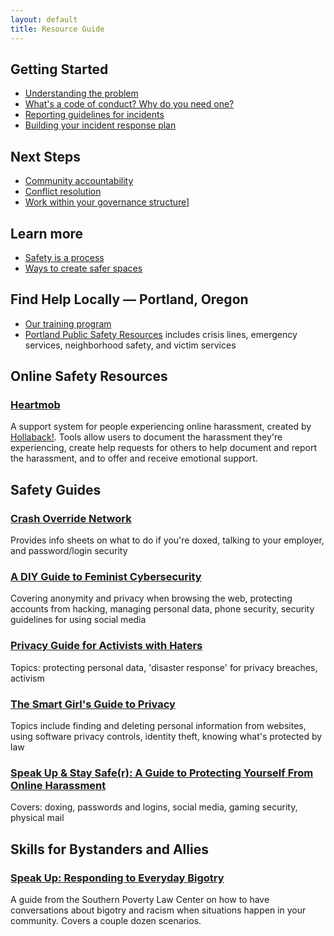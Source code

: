 ```yaml
---
layout: default
title: Resource Guide
---
```


## Getting Started

* [Understanding the problem](problem.html)
* [What's a code of conduct? Why do you need one?](code_of_conduct.html)
* [Reporting guidelines for incidents](reporting.html)
* [Building your incident response plan](incident_response.html)

## Next Steps

* [Community accountability](accountability.html)
* [Conflict resolution](conflict_resolution.html)
* [Work within your governance structure](resources/governance.html)]

## Learn more

* [Safety is a process](safety.html)
* [Ways to create safer spaces](safer_spaces.html)

## Find Help Locally — Portland, Oregon

* [Our training program](/training)
* [Portland Public Safety Resources](https://www.portlandoregon.gov/oni/article/320566) includes crisis lines, emergency services, neighborhood safety, and victim services

## Online Safety Resources

### [Heartmob](https://iheartmob.org/)

A support system for people experiencing online harassment, created by [Hollaback!](http://www.ihollaback.org/). Tools allow users to document the harassment they're experiencing, create help requests for others to help document and report the harassment, and to offer and receive emotional support.

## Safety Guides

### [Crash Override Network](http://crashoverridenetwork.tumblr.com/)

Provides info sheets on what to do if you're doxed, talking to your employer, and password/login security

### [A DIY Guide to Feminist Cybersecurity](https://tech.safehubcollective.org/cybersecurity/)

Covering anonymity and privacy when browsing the web, protecting accounts from hacking, managing personal data, phone security, security guidelines for using social media

### [Privacy Guide for Activists with Haters](https://gist.github.com/bluehat/354432b82650d0a722ed)

Topics: protecting personal data, 'disaster response' for privacy breaches, activism

### [The Smart Girl's Guide to Privacy](https://www.nostarch.com/smartgirlsguide)

Topics include finding and deleting personal information from websites, using software privacy controls, identity theft, knowing what's protected by law

### [Speak Up & Stay Safe(r): A Guide to Protecting Yourself From Online Harassment](https://onlinesafety.feministfrequency.com/en/)

Covers: doxing, passwords and logins, social media, gaming security, physical mail

## Skills for Bystanders and Allies

### [Speak Up: Responding to Everyday Bigotry](https://www.splcenter.org/20150126/speak-responding-everyday-bigotry)

A guide from the Southern Poverty Law Center on how to have conversations about bigotry and racism when situations happen in your community. Covers a couple dozen scenarios.

